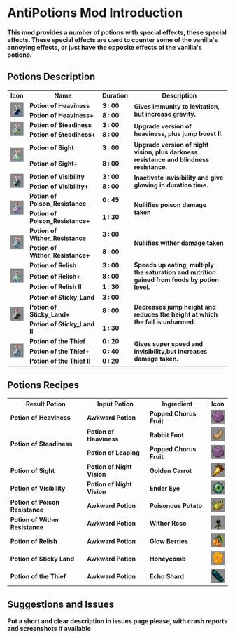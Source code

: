 
AntiPotions Mod Introduction
=======

<b>This mod provides a number of potions with special effects, these special effects. These special effects are used to counter some of the vanilla's annoying effects, or just have the opposite effects of the vanilla's potions.</b>

Potions Description
------

<table>
<tr><th>Icon</th><th>Name</th><th>Duration</th><th>Description</th></tr>
<tr>
<td rowspan="2"><img src="readme_potion_icon/heaviness.png" width="32" height="32"></td>
<td><b>Potion of Heaviness</b></td>
<td><b>3 : 00</b></td>
<td rowspan="2"><b>Gives immunity to levitation, but increase gravity.</b></td>
</tr>
<tr>
<td><b>Potion of Heaviness+</b></td>
<td><b>8 : 00</b></td>
</tr>
<tr>
<td rowspan="2"><img src="readme_potion_icon/steadiness.png" width="32" height="32"></td>
<td><b>Potion of Steadiness</b></td>
<td><b>3 : 00</b></td>
<td rowspan="2"><b>Upgrade version of heaviness, plus jump boost II.</b></td>
</tr>
<tr>
<td><b>Potion of Steadiness+</b></td>
<td><b>8 : 00</b></td>
</tr>
<tr>
<td rowspan="2"><img src="readme_potion_icon/sight.png" width="32" height="32"></td>
<td><b>Potion of Sight</b></td>
<td><b>3 : 00</b></td>
<td rowspan="2"><b>Upgrade version of night vision, plus darkness resistance and blindness resistance.</b></td>
</tr>
<tr>
<td><b>Potion of Sight+</b></td>
<td><b>8 : 00</b></td>
</tr>
<tr>
<td rowspan="2"><img src="readme_potion_icon/visibility.png" width="32" height="32"></td>
<td><b>Potion of Visibility</b></td>
<td><b>3 : 00</b></td>
<td rowspan="2"><b>Inactivate invisibility and give glowing in duration time.</b></td>
</tr>
<tr>
<td><b>Potion of Visibility+</b></td>
<td><b>8 : 00</b></td>
</tr>
<tr>
<td rowspan="2"><img src="readme_potion_icon/poison_resistance.png" width="32" height="32"></td>
<td><b>Potion of Poison_Resistance</b></td>
<td><b>0 : 45</b></td>
<td rowspan="2"><b>Nullifies poison damage taken</b></td>
</tr>
<tr>
<td><b>Potion of Poison_Resistance+</b></td>
<td><b>1 : 30</b></td>
</tr>
<tr>
<td rowspan="2"><img src="readme_potion_icon/wither_resistance.png" width="32" height="32"></td>
<td><b>Potion of Wither_Resistance</b></td>
<td><b>3 : 00</b></td>
<td rowspan="2"><b>Nullifies wither damage taken</b></td>
</tr>
<tr>
<td><b>Potion of Wither_Resistance+</b></td>
<td><b>8 : 00</b></td>
</tr>
<tr>
<td rowspan="3"><img src="readme_potion_icon/relish.png" width="32" height="32"></td>
<td><b>Potion of Relish</b></td>
<td><b>3 : 00</b></td>
<td rowspan="3"><b>Speeds up eating, multiply the saturation and nutrition gained from foods by potion level.</b></td>
</tr>
<tr>
<td><b>Potion of Relish+</b></td>
<td><b>8 : 00</b></td>
</tr>
<tr>
<td><b>Potion of Relish II</b></td>
<td><b>1 : 30</b></td>
</tr>
<tr>
<td rowspan="3"><img src="readme_potion_icon/sticky_land.png" width="32" height="32"></td>
<td><b>Potion of Sticky_Land</b></td>
<td><b>3 : 00</b></td>
<td rowspan="3"><b>Decreases jump height and reduces the height at which the fall is unharmed.</b></td>
</tr>
<tr>
<td><b>Potion of Sticky_Land+</b></td>
<td><b>8 : 00</b></td>
</tr>
<tr>
<td><b>Potion of Sticky_Land II</b></td>
<td><b>1 : 30</b></td>
</tr>
<tr>
<td rowspan="3"><img src="readme_potion_icon/thief.png" width="32" height="32"></td>
<td><b>Potion of the Thief</b></td>
<td><b>0 : 20</b></td>
<td rowspan="3"><b>Gives super speed and invisibility,but increases damage taken.</b></td>
</tr>
<tr>
<td><b>Potion of the Thief+</b></td>
<td><b>0 : 40</b></td>
</tr>
<tr>
<td><b>Potion of the Thief II</b></td>
<td><b>0 : 20</b></td>
</tr>
</table>

Potions Recipes
------

<table>
<tr>
<th><b>Result Potion</b></th><th><b>Input Potion</b></th><th><b>Ingredient</b></th><th><b>Icon</b></th>
</tr>
<tr>
<td><b>Potion of Heaviness</b></td>
<td><b>Awkward Potion</b></td>
<td><b>Popped Chorus Fruit</b></td>
<td><img src="readme_ingredient_icon/popped_chorus_fruit.png" width="32" height="32"></td>
</tr>
<tr>
<td rowspan="2"><b>Potion of Steadiness</b></td>
<td><b>Potion of Heaviness</b></td>
<td><b>Rabbit Foot</b></td>
<td><img src="readme_ingredient_icon/rabbit_foot.png" width="32" height="32"></td>
</tr>
<tr>
<td><b>Potion of Leaping</b></td>
<td><b>Popped Chorus Fruit</b></td>
<td><img src="readme_ingredient_icon/popped_chorus_fruit.png" width="32" height="32"></td>
</tr>
<tr>
<td><b>Potion of Sight</b></td>
<td><b>Potion of Night Vision</b></td>
<td><b>Golden Carrot</b></td>
<td><img src="readme_ingredient_icon/golden_carrot.png" width="32" height="32"></td>
</tr>
<tr>
<td><b>Potion of Visibility</b></td>
<td><b>Potion of Night Vision</b></td>
<td><b>Ender Eye</b></td>
<td><img src="readme_ingredient_icon/ender_eye.png" width="32" height="32"></td>
</tr>
<tr>
<td><b>Potion of Poison Resistance</b></td>
<td><b>Awkward Potion</b></td>
<td><b>Poisonous Potato</b></td>
<td><img src="readme_ingredient_icon/poisonous_potato.png" width="32" height="32"></td>
</tr>
<tr>
<td><b>Potion of Wither Resistance</b></td>
<td><b>Awkward Potion</b></td>
<td><b>Wither Rose</b></td>
<td><img src="readme_ingredient_icon/wither_rose.png" width="32" height="32"></td>
</tr>
<tr>
<td><b>Potion of Relish</b></td>
<td><b>Awkward Potion</b></td>
<td><b>Glow Berries</b></td>
<td><img src="readme_ingredient_icon/glow_berries.png" width="32" height="32"></td>
</tr>
<tr>
<td><b>Potion of Sticky Land</b></td>
<td><b>Awkward Potion</b></td>
<td><b>Honeycomb</b></td>
<td><img src="readme_ingredient_icon/honeycomb.png" width="32" height="32"></td>
</tr>
<tr>
<td><b>Potion of the Thief</b></td>
<td><b>Awkward Potion</b></td>
<td><b>Echo Shard</b></td>
<td><img src="readme_ingredient_icon/echo_shard.png" width="32" height="32"></td>
</tr>
</table>

Suggestions and Issues
------

<b>Put a short and clear description in issues page please, with crash reports and screenshots if available</b>